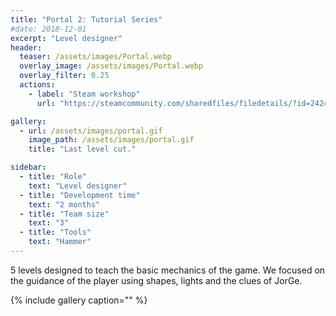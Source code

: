 ```yaml
---
title: "Portal 2: Tutorial Series"
#date: 2018-12-01
excerpt: "Level designer"
header:
  teaser: /assets/images/Portal.webp
  overlay_image: /assets/images/Portal.webp
  overlay_filter: 0.25
  actions:
    - label: "Steam workshop"
      url: "https://steamcommunity.com/sharedfiles/filedetails/?id=2424680452"

gallery:
  - url: /assets/images/portal.gif
    image_path: /assets/images/portal.gif
    title: "Last level cut."

sidebar:
  - title: "Role"
    text: "Level designer"
  - title: "Development time"
    text: "2 months"
  - title: "Team size"
    text: "3"
  - title: "Tools"
    text: "Hammer"
---
```

5 levels designed to teach the basic mechanics of the game. We focused on the guidance of the player using shapes, lights and the clues of JorGe.

{% include gallery caption="" %}
